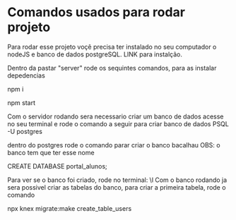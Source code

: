 # Comandos usados para rodar projeto 

Para rodar esse projeto voçê precisa ter instalado no seu computador o nodeJS e banco de dados postgreSQL. 
LINK para instalção.

Dentro da pastar "server" rode os sequintes comandos, para as instalar depedencias

npm i

npm start

Com o servidor rodando sera necessario criar um banco de dados
acesse no seu terminal e rode o comando a seguir para criar banco de dados
PSQL -U postgres

dentro do postgres rode o comando parar criar o banco bacalhau
OBS: o banco tem que ter esse nome

CREATE DATABASE portal_alunos;

Para ver se o banco foi criado, rode no terminal: \l
Com o banco rodando ja sera possivel criar as tabelas do banco, para criar a primeira tabela, rode o comando

npx knex migrate:make create_table_users
